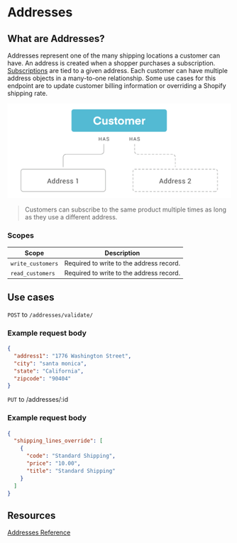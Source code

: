 # Addresses 
## What are Addresses?
Addresses represent one of the many shipping locations a customer can have. An address is created when a shopper purchases a subscription. [Subscriptions](https://developer.rechargepayments.com/#subscriptions) are tied to a given address. Each customer can have multiple address objects in a many-to-one relationship. Some use cases for this endpoint are to update customer billing information or overriding a Shopify shipping rate.

![addresses](assets/images/addresses.png "addresses")

<!-- theme: info -->
> Customers can subscribe to the same product multiple times as long as they use a different address.

### Scopes
|Scope|Description|
|-|-|
|`write_customers`| Required to write to the address record.|
|`read_customers`| Required to write to the address record.|

## Use cases

<!-- 
type: tab
title: Validate an Address
-->

`POST` to `/addresses/validate/`

### Example request body

```json
{
  "address1": "1776 Washington Street",
  "city": "santa monica",
  "state": "California",
  "zipcode": "90404"
}
```

<!-- 
type: tab
title: Override Shopify shipping lines
-->

`PUT` to /addresses/:id

### Example request body

```json
{
  "shipping_lines_override": [
    {
      "code": "Standard Shipping",
      "price": "10.00",
      "title": "Standard Shipping"
    }
  ]
}
```

<!-- type: tab-end -->

## Resources
[Addresses Reference](https://developer.rechargepayments.com/#addresses)